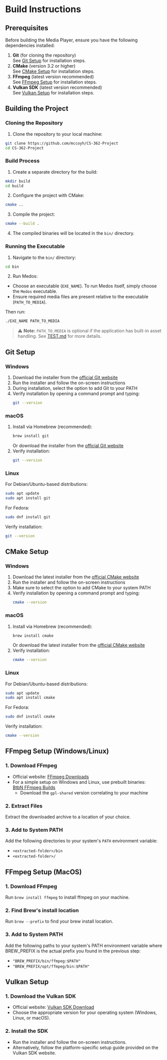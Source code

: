 # Build Instructions

## Prerequisites

Before building the Media Player, ensure you have the following dependencies installed:

1. **Git** (for cloning the repository)\
   See [Git Setup](#git-setup) for installation steps.
2. **CMake** (version 3.2 or higher)\
   See [CMake Setup](#cmake-setup) for installation steps.
3. **FFmpeg** (latest version recommended)\
   See [FFmpeg Setup](#ffmpeg-setup-windowslinux) for installation steps.
4. **Vulkan SDK** (latest version recommended)\
   See [Vulkan Setup](#vulkan-setup) for installation steps.

## Building the Project

### Cloning the Repository

1. Clone the repository to your local machine:

```bash
git clone https://github.com/mccoyh/CS-362-Project
cd CS-362-Project
```

### Build Process

1. Create a separate directory for the build:

```bash
mkdir build
cd build
```

2. Configure the project with CMake:

```bash
cmake ..
```

3. Compile the project:

```bash
cmake --build .
```

4. The compiled binaries will be located in the `bin/` directory.


### Running the Executable

1. Navigate to the `bin/` directory:

```bash
cd bin
```

2. Run Medos:
 - Choose an executable (`EXE_NAME`). To run Medos itself, simply choose the `Medos` executable.
 - Ensure required media files are present relative to the executable (`PATH_TO_MEDIA`).

Then run:
```bash
./EXE_NAME PATH_TO_MEDIA
```

> ⚠️ **Note:** `PATH_TO_MEDIA` is optional if the application has built-in asset handling. See [TEST.md](TEST.md) for more details.

## Git Setup

### Windows
1. Download the installer from the [official Git website](https://git-scm.com/download/win)
2. Run the installer and follow the on-screen instructions
3. During installation, select the option to add Git to your PATH
4. Verify installation by opening a command prompt and typing:
   ```bash
   git --version
   ```

### macOS
1. Install via Homebrew (recommended):
   ```bash
   brew install git
   ```
   Or download the installer from the [official Git website](https://git-scm.com/download/mac)
2. Verify installation:
   ```bash
   git --version
   ```

### Linux
For Debian/Ubuntu-based distributions:
```bash
sudo apt update
sudo apt install git
```

For Fedora:
```bash
sudo dnf install git
```

Verify installation:
```bash
git --version
```

## CMake Setup

### Windows
1. Download the latest installer from the [official CMake website](https://cmake.org/download/#latest)
2. Run the installer and follow the on-screen instructions
3. Make sure to select the option to add CMake to your system PATH
4. Verify installation by opening a command prompt and typing:
   ```bash
   cmake --version
   ```

### macOS
1. Install via Homebrew (recommended):
   ```bash
   brew install cmake
   ```
   Or download the latest installer from the [official CMake website](https://cmake.org/download/#latest)
2. Verify installation:
   ```bash
   cmake --version
   ```

### Linux
For Debian/Ubuntu-based distributions:
```bash
sudo apt update
sudo apt install cmake
```

For Fedora:
```bash
sudo dnf install cmake
```

Verify installation:
```bash
cmake --version
```

## FFmpeg Setup (Windows/Linux)

### 1. Download FFmpeg
- Official website: [FFmpeg Downloads](https://www.ffmpeg.org/download.html)
- For a simple setup on Windows and Linux, use prebuilt binaries:  
  [BtbN FFmpeg Builds](https://github.com/BtbN/FFmpeg-Builds/releases)
    - Download the `gpl-shared` version correlating to your machine

### 2. Extract Files
Extract the downloaded archive to a location of your choice.

### 3. Add to System PATH
Add the following directories to your system's `PATH` environment variable:
- `<extracted-folder>/bin`
- `<extracted-folder>/`
## FFmpeg Setup (MacOS)

### 1. Download FFmpeg
Run `brew install ffmpeg` to install ffmpeg on your machine.

### 2. Find Brew's install location
Run `brew --prefix` to find your brew install location.

### 3. Add to System PATH
Add the following paths to your system's PATH environment variable where BREW_PREFIX is the actual prefix you found in the previous step:
- `"BREW_PREFIX/bin/ffmpeg:$PATH"`
- `"BREW_PREFIX/opt/ffmpeg/bin:$PATH"`


## Vulkan Setup

### 1. Download the Vulkan SDK
- Official website: [Vulkan SDK Download](https://www.lunarg.com/vulkan-sdk/)
- Choose the appropriate version for your operating system (Windows, Linux, or macOS).

### 2. Install the SDK
- Run the installer and follow the on-screen instructions.
- Alternatively, follow the platform-specific setup guide provided on the Vulkan SDK website.